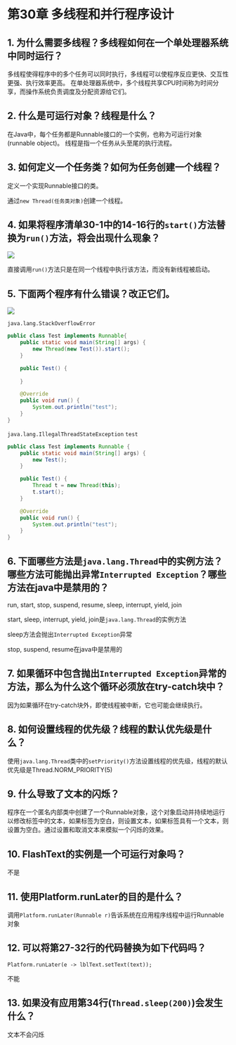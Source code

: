 # 第30章 多线程和并行程序设计

## 1. 为什么需要多线程？多线程如何在一个单处理器系统中同时运行？

多线程使得程序中的多个任务可以同时执行，多线程可以使程序反应更快、交互性更强、执行效率更高。
在单处理器系统中，多个线程共享CPU时间称为时间分享，而操作系统负责调度及分配资源给它们。

## 2. 什么是可运行对象？线程是什么？

在Java中，每个任务都是Runnable接口的一个实例，也称为可运行对象(runnable object)。
线程是指一个任务从头至尾的执行流程。

## 3. 如何定义一个任务类？如何为任务创建一个线程？

定义一个实现Runnable接口的类。

通过`new Thread(任务类对象)`创建一个线程。

## 4. 如果将程序清单30-1中的14-16行的`start()`方法替换为`run()`方法，将会出现什么现象？

![](E:\SourceCode\IdeaProjects\IntroductionToJavaProgramming\chapter30\src\com\echo\practice\30.4.png)

直接调用`run()`方法只是在同一个线程中执行该方法，而没有新线程被启动。

## 5. 下面两个程序有什么错误？改正它们。

![](E:/SourceCode/IdeaProjects/IntroductionToJavaProgramming/chapter30/src/com/echo/practice/30.5.png)

`java.lang.StackOverflowError`

```java
public class Test implements Runnable{
    public static void main(String[] args) {
        new Thread(new Test()).start();
    }

    public Test() {
    
    }

    @Override
    public void run() {
        System.out.println("test");
    }
}
```

`java.lang.IllegalThreadStateException`
`test`

```java
public class Test implements Runnable {
    public static void main(String[] args) {
        new Test();
    }

    public Test() {
        Thread t = new Thread(this);
        t.start();
    }

    @Override
    public void run() {
        System.out.println("test");
    }
}
```

## 6. 下面哪些方法是`java.lang.Thread`中的实例方法？哪些方法可能抛出异常`Interrupted Exception`？哪些方法在java中是禁用的？

run, start, stop, suspend, resume, sleep, interrupt, yield, join

start, sleep, interrupt, yield, join是`java.lang.Thread`的实例方法

sleep方法会抛出`Interrupted Exception`异常

stop, suspend, resume在java中是禁用的

## 7. 如果循环中包含抛出`Interrupted Exception`异常的方法，那么为什么这个循环必须放在try-catch块中？

因为如果循环在try-catch块外，即使线程被中断，它也可能会继续执行。

## 8. 如何设置线程的优先级？线程的默认优先级是什么？

使用`java.lang.Thread`类中的`setPriority()`方法设置线程的优先级，线程的默认优先级是Thread.NORM_PRIORITY(5)

## 9. 什么导致了文本的闪烁？

程序在一个匿名内部类中创建了一个Runnable对象，这个对象启动并持续地运行以修改标签中的文本，如果标签为空白，则设置文本，如果标签具有一个文本，则设置为空白。通过设置和取消文本来模拟一个闪烁的效果。

## 10. FlashText的实例是一个可运行对象吗？

不是

## 11. 使用Platform.runLater的目的是什么？

调用`Platform.runLater(Runnable r)`告诉系统在应用程序线程中运行Runnable对象

## 12. 可以将第27-32行的代码替换为如下代码吗？

`Platform.runLater(e -> lblText.setText(text));`

不能

## 13. 如果没有应用第34行(`Thread.sleep(200)`)会发生什么？

文本不会闪烁

